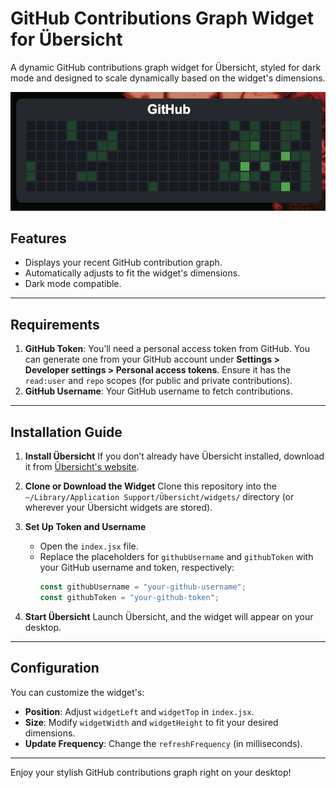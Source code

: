 # GitHub Contributions Graph Widget for Übersicht

A dynamic GitHub contributions graph widget for Übersicht, styled for dark mode and designed to scale dynamically based on the widget's dimensions.

![Widget Preview](./screenshot.png)

## Features
- Displays your recent GitHub contribution graph.
- Automatically adjusts to fit the widget's dimensions.
- Dark mode compatible.

---

## Requirements
1. **GitHub Token**: You’ll need a personal access token from GitHub. You can generate one from your GitHub account under **Settings > Developer settings > Personal access tokens**. Ensure it has the `read:user` and `repo` scopes (for public and private contributions).
2. **GitHub Username**: Your GitHub username to fetch contributions.

---

## Installation Guide

1. **Install Übersicht**
   If you don’t already have Übersicht installed, download it from [Übersicht's website](http://tracesof.net/uebersicht/).

2. **Clone or Download the Widget**
   Clone this repository into the `~/Library/Application Support/Übersicht/widgets/` directory (or wherever your Übersicht widgets are stored).

3. **Set Up Token and Username**
   - Open the `index.jsx` file.
   - Replace the placeholders for `githubUsername` and `githubToken` with your GitHub username and token, respectively:
     ```javascript
     const githubUsername = "your-github-username";
     const githubToken = "your-github-token";
     ```

4. **Start Übersicht**
   Launch Übersicht, and the widget will appear on your desktop.

---

## Configuration
You can customize the widget's:
- **Position**: Adjust `widgetLeft` and `widgetTop` in `index.jsx`.
- **Size**: Modify `widgetWidth` and `widgetHeight` to fit your desired dimensions.
- **Update Frequency**: Change the `refreshFrequency` (in milliseconds).

---
Enjoy your stylish GitHub contributions graph right on your desktop!

